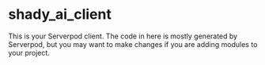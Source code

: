 # shady_ai_client

This is your Serverpod client. The code in here is mostly generated by
Serverpod, but you may want to make changes if you are adding modules to your
project.
